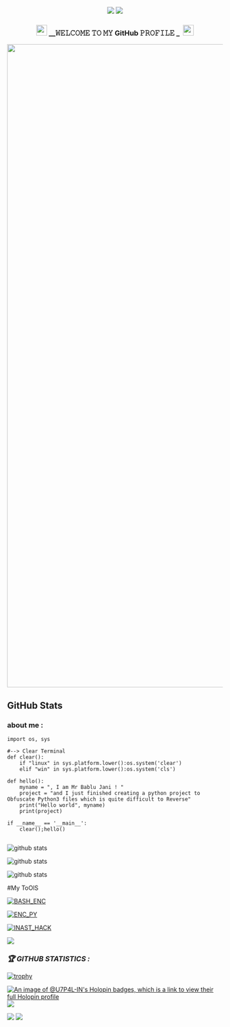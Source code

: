 <p align="center"><img src="https://rawcdn.githack.com/Afan76781/git_Files/bdf58e9fab09211d4773547779bbee38eeb9be26/Etc/youtube_banner_7.png">

 <img src="https://rawcdn.githack.com/Afan76781/git_Files/bdf58e9fab09211d4773547779bbee38eeb9be26/Etc/pink_border1.svg">
<h3 align="center">


<img src="https://emoji.discord.st/emojis/768b108d-274f-4f44-a634-8477b16efce7.gif" width="25"> __𝚆𝙴𝙻𝙲𝙾𝙼𝙴 𝚃𝙾 𝙼𝚈 GitHub 𝙿𝚁𝙾𝙵𝙸𝙻𝙴 _&nbsp; <img src="https://emoji.discord.st/emojis/768b108d-274f-4f44-a634-8477b16efce7.gif" width="25">




</p>

<img src="https://i.pinimg.com/originals/77/ca/a3/77caa32884d735d439ade45ba37feaf2.gif" min-width="1500px" max-width="1500px" width="1500px" align="middle" alt="Computador iuriCode">

## GitHub Stats  

### about me : 
```python3
import os, sys

#--> Clear Terminal
def clear():
    if "linux" in sys.platform.lower():os.system('clear')
    elif "win" in sys.platform.lower():os.system('cls')

def hello():
    myname = ", I am Mr Bablu Jani ! "
    project = "and I just finished creating a python project to Obfuscate Python3 files which is quite difficult to Reverse"
    print("Hello world", myname)
    print(project)
    
if __name__ == '__main__':
    clear();hello()
    
```

![github stats](https://rawcdn.githack.com/Afan76781/git_Files/a461b8118499f840f51fb00c0f8872e6f9912cc7/7Your.svg)

![github stats](https://rawcdn.githack.com/Afan76781/BJ_C/25f28c81be031b12b18057ce05f9b4119a10a052/profile-night-view.svg)


![github stats](https://rawcdn.githack.com/Afan76781/git_Files/0dfef1d933532856824b346dd1ba4f444ae5f45a/Python.svg)



#My ToOlS
</p>




</p>
<a href="link "><img title="BASH_ENC" src="https://rawcdn.githack.com/Afan76781/git_Files/1acb6ed8a785fb31e79101f185a536fb0318845f/bash.svg"></a>
</p>


</p>
<a href="link "><img title="ENC_PY" src="https://rawcdn.githack.com/Afan76781/git_Files/cdbac7495ccc99c63daf0ad1a59a1812bc98a625/index.svg"></a>
</p>


</p>
<a href="link "><img title="INAST_HACK" src="https://rawcdn.githack.com/Afan76781/git_Files/e5a248e5491a8c81b74c596b7b0eb2de12a352cf/Inst.svg"></a>
</p>








<img src="https://rawcdn.githack.com/Afan76781/git_Files/bdf58e9fab09211d4773547779bbee38eeb9be26/Etc/github-contribution-grid-snake.svg">


<h3><b><i>🏆 GITHUB STATISTICS :</i></b></h3> <a href="https://github.com/James404-cyber"><img title="trophy" src="https://github-profile-trophy.vercel.app/?username=James404-cyber&theme=monokai"></a> 

<!-- HacktoberFest Badges -->

[![An image of @U7P4L-IN's Holopin badges, which is a link to view their full Holopin profile](https://holopin.me/amajaying3)](https://holopin.io/@U7P4L-IN)
<img src="https://i.postimg.cc/0yGRTgt0/iamsammie.png">

<img src="https://rawcdn.githack.com/Afan76781/git_Files/bdf58e9fab09211d4773547779bbee38eeb9be26/Etc/Footer.jpg">


<img src="https://rawcdn.githack.com/Afan76781/git_Files/bdf58e9fab09211d4773547779bbee38eeb9be26/Etc/pink_border2.svg">
